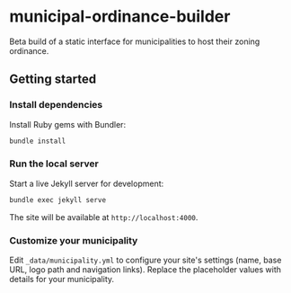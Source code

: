# municipal-ordinance-builder
Beta build of a static interface for municipalities to host their zoning ordinance.

## Getting started

### Install dependencies
Install Ruby gems with Bundler:

```bash
bundle install
```

### Run the local server
Start a live Jekyll server for development:

```bash
bundle exec jekyll serve
```

The site will be available at `http://localhost:4000`.

### Customize your municipality
Edit `_data/municipality.yml` to configure your site's settings (name, base URL,
logo path and navigation links). Replace the placeholder values with details for
your municipality.

